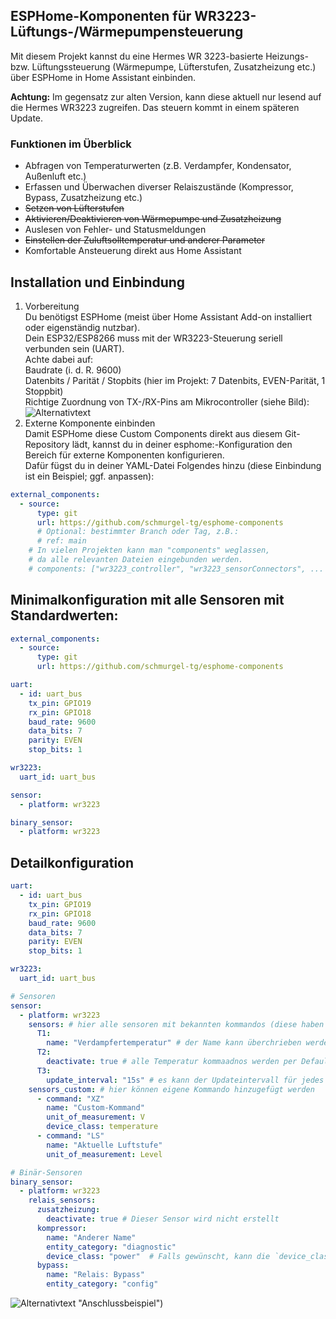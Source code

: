 ## ESPHome-Komponenten für WR3223-Lüftungs-/Wärmepumpensteuerung
Mit diesem Projekt kannst du eine Hermes WR 3223-basierte Heizungs- bzw. Lüftungssteuerung (Wärmepumpe, Lüfterstufen, Zusatzheizung etc.) über ESPHome in Home Assistant einbinden.

**Achtung:** Im gegensatz zur alten Version, kann diese aktuell nur lesend auf die Hermes WR3223 zugreifen. Das steuern kommt in einem späteren Update.

### Funktionen im Überblick
- Abfragen von Temperaturwerten (z.B. Verdampfer, Kondensator, Außenluft etc.)
- Erfassen und Überwachen diverser Relaiszustände (Kompressor, Bypass, Zusatzheizung etc.)
- ~~Setzen von Lüfterstufen~~
- ~~Aktivieren/Deaktivieren von Wärmepumpe und Zusatzheizung~~
- Auslesen von Fehler- und Statusmeldungen
- ~~Einstellen der Zuluftsolltemperatur und anderer Parameter~~
- Komfortable Ansteuerung direkt aus Home Assistant

## Installation und Einbindung
1. Vorbereitung  
Du benötigst ESPHome (meist über Home Assistant Add-on installiert oder eigenständig nutzbar).  
Dein ESP32/ESP8266 muss mit der WR3223-Steuerung seriell verbunden sein (UART).  
Achte dabei auf:  
Baudrate (i. d. R. 9600)  
Datenbits / Parität / Stopbits (hier im Projekt: 7 Datenbits, EVEN-Parität, 1 Stoppbit)  
Richtige Zuordnung von TX-/RX-Pins am Mikrocontroller (siehe Bild):  
![Alternativtext](https://github.com/schmurgel-tg/esphome/blob/main/images/pinout.jpg "Serial port pinout")  
3. Externe Komponente einbinden  
Damit ESPHome diese Custom Components direkt aus diesem Git-Repository lädt, kannst du in deiner esphome:-Konfiguration den Bereich für externe Komponenten konfigurieren.  
Dafür fügst du in deiner YAML-Datei Folgendes hinzu (diese Einbindung ist ein Beispiel; ggf. anpassen):  
```yaml
external_components:
  - source:
      type: git
      url: https://github.com/schmurgel-tg/esphome-components
      # Optional: bestimmter Branch oder Tag, z.B.:
      # ref: main
    # In vielen Projekten kann man "components" weglassen,
    # da alle relevanten Dateien eingebunden werden.
    # components: ["wr3223_controller", "wr3223_sensorConnectors", ... ]
```

## Minimalkonfiguration mit alle Sensoren mit Standardwerten:
```yaml
external_components:
  - source:
      type: git
      url: https://github.com/schmurgel-tg/esphome-components

uart:
  - id: uart_bus
    tx_pin: GPIO19
    rx_pin: GPIO18
    baud_rate: 9600
    data_bits: 7
    parity: EVEN
    stop_bits: 1

wr3223:
  uart_id: uart_bus

sensor:
  - platform: wr3223

binary_sensor:
  - platform: wr3223
```

## Detailkonfiguration
```yaml
uart:
  - id: uart_bus
    tx_pin: GPIO19
    rx_pin: GPIO18
    baud_rate: 9600
    data_bits: 7
    parity: EVEN
    stop_bits: 1

wr3223:
  uart_id: uart_bus

# Sensoren
sensor:
  - platform: wr3223
    sensors: # hier alle sensoren mit bekannten kommandos (diese haben standardwerte)
      T1:
        name: "Verdampfertemperatur" # der Name kann überchrieben werden
      T2:
        deactivate: true # alle Temperatur kommaadnos werden per Default angelegt, soll wird eins nicht benötigt, kann es deaktiviert werden
      T3:
        update_interval: "15s" # es kann der Updateintervall für jedes einzelen gesetzt werden, standardmßig sind es 60s
    sensors_custom: # hier können eigene Kommando hinzugefügt werden
      - command: "XZ"
        name: "Custom-Kommand"
        unit_of_measurement: V
        device_class: temperature
      - command: "LS"
        name: "Aktuelle Luftstufe"
        unit_of_measurement: Level             

# Binär-Sensoren
binary_sensor:
  - platform: wr3223
    relais_sensors:
      zusatzheizung:
        deactivate: true # Dieser Sensor wird nicht erstellt
      kompressor:
        name: "Anderer Name"
        entity_category: "diagnostic"
        device_class: "power"  # Falls gewünscht, kann die `device_class` überschrieben werden        
      bypass:
        name: "Relais: Bypass"
        entity_category: "config"
```

![Alternativtext](https://github.com/schmurgel-tg/esphome/blob/main/images/20230101_174032.jpg) "Anschlussbeispiel")  

